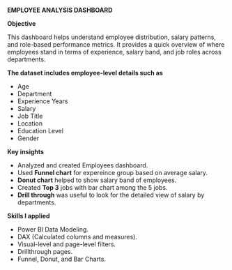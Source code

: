 
**EMPLOYEE ANALYSIS DASHBOARD**

**Objective**

This dashboard helps understand employee distribution, salary patterns, and role-based performance metrics. It provides a quick overview of where employees stand in terms of experience, salary band, and job roles across departments.


**The dataset includes employee-level details such as**
- Age
- Department
- Experience Years
- Salary
- Job Title
- Location
- Education Level
- Gender

**Key insights**
- Analyzed and created Employees dashboard.
- Used **Funnel chart** for expereince group based on average salary.
- **Donut chart** helped to show salary band of employees.
- Created **Top 3** jobs with bar chart among the 5 jobs.
- **Drill through** was useful to look for the detailed view of salary by departments.

**Skills I applied**
- Power BI Data Modeling.
- DAX (Calculated columns and measures).
- Visual-level and page-level filters.
- Drillthrough pages.
- Funnel, Donut, and Bar Charts.
  

